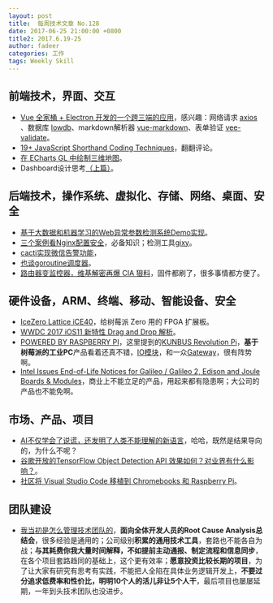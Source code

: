 ```yaml
---
layout: post
title:  每周技术文章 No.128
date: 2017-06-25 21:00:00 +0800
title2: 2017.6.19-25
author: fadeer
categories: 工作
tags: Weekly Skill
---
```


前端技术，界面、交互
----
* [Vue 全家桶 + Electron 开发的一个跨三端的应用](https://segmentfault.com/a/1190000009895434)，感兴趣：网络请求 [axios](https://github.com/mzabriskie/axios) 、数据库 [lowdb](https://github.com/typicode/lowdb)、markdown解析器 [vue-markdown](https://github.com/miaolz123/vue-markdown)、表单验证 [vee-validate](https://github.com/logaretm/vee-validate)。
* [19+ JavaScript Shorthand Coding Techniques](https://www.sitepoint.com/shorthand-javascript-techniques/)，翻翻评论。
* [在 ECharts GL 中绘制三维地图](http://echarts.baidu.com/blog/2017/06/14/building-realistic-map-with-echarts-gl.html)。
* Dashboard设计思考[（上篇）](https://isux.tencent.com/dashboard-design-01.html)。

后端技术，操作系统、虚拟化、存储、网络、桌面、安全
----
* [基于大数据和机器学习的Web异常参数检测系统Demo实现](http://www.91ri.org/17175.html)。
* [三个案例看Nginx配置安全](http://www.91ri.org/17162.html)，必备知识；检测工具[gixy](https://github.com/yandex/gixy)。
* [cacti实现微信告警功能](http://icenycmh.blog.51cto.com/4077647/1940443)，
* [也谈goroutine调度器](http://tonybai.com/2017/06/23/an-intro-about-goroutine-scheduler)。
* [路由器变监控器，维基解密再爆 CIA 狠料](http://www.geekpark.net/topics/220033)，固件都刷了，很多事情都方便了。

硬件设备，ARM、终端、移动、智能设备、安全
----
* [IceZero Lattice iCE40](http://www.cnx-software.com/2017/06/24/icezero-lattice-ice40-fpga-board-is-designed-for-raspberry-pi-zero/)，给树莓派 Zero 用的 FPGA 扩展板。
* [WWDC 2017 iOS11 新特性 Drag and Drop 解析](http://mrpeak.cn/blog/ios11-dragdrop/)。
* [POWERED BY RASPBERRY PI](https://www.raspberrypi.org/blog/powered-by-raspberry-pi/)，这里提到的[KUNBUS Revolution Pi](https://revolution.kunbus.com/revpi-core/)，**基于树莓派的工业PC**产品看着还真不错，[IO模块](https://revolution.kunbus.com/io-modules/)，和一众[Gateway](https://revolution.kunbus.com/gateways/)，很有阵势啊。
* [Intel Issues End-of-Life Notices for Galileo / Galileo 2, Edison and Joule Boards & Modules](http://www.cnx-software.com/2017/06/19/intel-issues-end-of-life-notices-for-galileo-galileo-2-edison-and-joule-boards-modules/)，商业上不能立足的产品，用起来都有隐患啊；大公司的产品也不能免啊。

市场、产品、项目
----
<!--preview-end-->
* [AI不仅学会了说谎，还发明了人类不能理解的新语言](http://36kr.com/p/5080355.html)，哈哈，既然是结果导向的，为什么不呢？
* [谷歌开放的TensorFlow Object Detection API 效果如何？对业界有什么影响？](https://www.zhihu.com/question/61173908/answer/185074029)。
* [社区将 Visual Studio Code 移植到 Chromebooks 和 Raspberry Pi](http://www.solidot.org/story?sid=52782)。

团队建设
----
* [我当初是怎么管理技术团队的](http://www.cnblogs.com/zhengyun_ustc/p/7047366.html)，**面向全体开发人员的Root Cause Analysis总结会**，很多经验是通用的；公司级别**积累的通用技术工具**，套路也不能各自为战；**与其耗费你我大量时间解释，不如提前主动通报、制定流程和信息同步**，在各个项目套路趋同的基础上，这个更有效率；**愿意投资比较长期的项目**，为了让大家有研究有思考有实践，不能把人全陷在具体业务逻辑开发上，**不要过分追求低费率和性价比，明明10个人的活儿非让5个人干**，最后项目也屡屡延期，一年到头技术团队也没进步。



